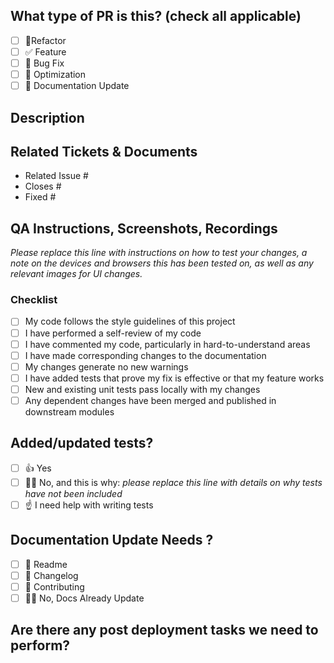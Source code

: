 ## What type of PR is this? (check all applicable)

- [ ] 🚜Refactor
- [ ] ✅ Feature
- [ ] 🐛 Bug Fix
- [ ] 🚀 Optimization
- [ ] 📝 Documentation Update

## Description

## Related Tickets & Documents

- Related Issue #
- Closes #
- Fixed #

## QA Instructions, Screenshots, Recordings

_Please replace this line with instructions on how to test your changes, a note
on the devices and browsers this has been tested on, as well as any relevant
images for UI changes._

### Checklist

- [ ] My code follows the style guidelines of this project
- [ ] I have performed a self-review of my code
- [ ] I have commented my code, particularly in hard-to-understand areas
- [ ] I have made corresponding changes to the documentation
- [ ] My changes generate no new warnings
- [ ] I have added tests that prove my fix is effective or that my feature works
- [ ] New and existing unit tests pass locally with my changes
- [ ] Any dependent changes have been merged and published in downstream modules

## Added/updated tests?

- [ ] 👍 Yes
- [ ] 🙅‍♀️ No, and this is why: _please replace this line with details on why tests
      have not been included_
- [ ] ☝️ I need help with writing tests

## Documentation Update Needs ?

- [ ] 📝 Readme
- [ ] 🚀 Changelog
- [ ] 🥰 Contributing
- [ ] 🙅‍♀️ No, Docs Already Update

## Are there any post deployment tasks we need to perform?

